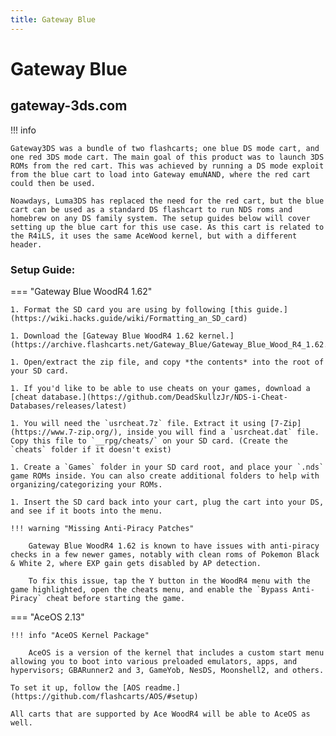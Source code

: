 ```yaml
---
title: Gateway Blue
---
```


# Gateway Blue
## gateway-3ds.com

!!! info
    
    Gateway3DS was a bundle of two flashcarts; one blue DS mode cart, and one red 3DS mode cart. The main goal of this product was to launch 3DS ROMs from the red cart. This was achieved by running a DS mode exploit from the blue cart to load into Gateway emuNAND, where the red cart could then be used.

    Noawdays, Luma3DS has replaced the need for the red cart, but the blue cart can be used as a standard DS flashcart to run NDS roms and homebrew on any DS family system. The setup guides below will cover setting up the blue cart for this use case. As this cart is related to the R4iLS, it uses the same AceWood kernel, but with a different header.

### Setup Guide:

=== "Gateway Blue WoodR4 1.62"

    1. Format the SD card you are using by following [this guide.](https://wiki.hacks.guide/wiki/Formatting_an_SD_card)
    
    1. Download the [Gateway Blue WoodR4 1.62 kernel.](https://archive.flashcarts.net/Gateway_Blue/Gateway_Blue_Wood_R4_1.62.zip)
    
    1. Open/extract the zip file, and copy *the contents* into the root of your SD card.
    
    1. If you'd like to be able to use cheats on your games, download a [cheat database.](https://github.com/DeadSkullzJr/NDS-i-Cheat-Databases/releases/latest)
    
    1. You will need the `usrcheat.7z` file. Extract it using [7-Zip](https://www.7-zip.org/), inside you will find a `usrcheat.dat` file. Copy this file to `__rpg/cheats/` on your SD card. (Create the `cheats` folder if it doesn't exist)
    
    1. Create a `Games` folder in your SD card root, and place your `.nds` game ROMs inside. You can also create additional folders to help with organizing/categorizing your ROMs.
    
    1. Insert the SD card back into your cart, plug the cart into your DS, and see if it boots into the menu.
    
    !!! warning "Missing Anti-Piracy Patches"
    
        Gateway Blue WoodR4 1.62 is known to have issues with anti-piracy checks in a few newer games, notably with clean roms of Pokemon Black & White 2, where EXP gain gets disabled by AP detection.
        
        To fix this issue, tap the Y button in the WoodR4 menu with the game highlighted, open the cheats menu, and enable the `Bypass Anti-Piracy` cheat before starting the game.

=== "AceOS 2.13"

    !!! info "AceOS Kernel Package"
    
        AceOS is a version of the kernel that includes a custom start menu allowing you to boot into various preloaded emulators, apps, and hypervisors; GBARunner2 and 3, GameYob, NesDS, Moonshell2, and others.
    
    To set it up, follow the [AOS readme.](https://github.com/flashcarts/AOS/#setup)

    All carts that are supported by Ace WoodR4 will be able to AceOS as well.